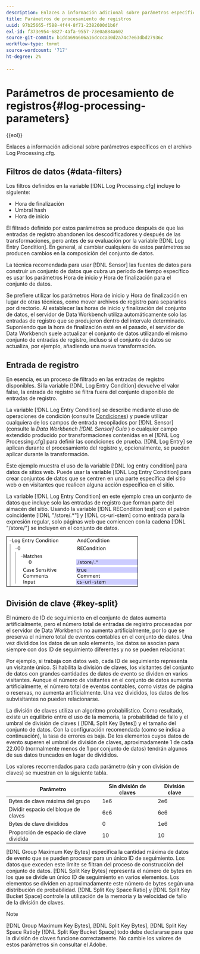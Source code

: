 ```yaml
---
description: Enlaces a información adicional sobre parámetros específicos en el archivo Log Processing.cfg.
title: Parámetros de procesamiento de registros
uuid: 97b25665-f588-4f44-8f71-2382600d1b6f
exl-id: f373e954-6827-4afa-9557-73e0a884a602
source-git-commit: b1dda69a606a16dccca30d2a74c7e63dbd27936c
workflow-type: tm+mt
source-wordcount: '717'
ht-degree: 2%

---
```


# Parámetros de procesamiento de registros{#log-processing-parameters}

{{eol}}

Enlaces a información adicional sobre parámetros específicos en el archivo Log Processing.cfg.

<!--
c_data_filters.xml
-->

## Filtros de datos {#data-filters}

Los filtros definidos en la variable [!DNL Log Processing.cfg] incluye lo siguiente:

* Hora de finalización
* Umbral hash
* Hora de inicio

El filtrado definido por estos parámetros se produce después de que las entradas de registro abandonen los descodificadores y después de las transformaciones, pero antes de su evaluación por la variable [!DNL Log Entry Condition]. En general, al cambiar cualquiera de estos parámetros se producen cambios en la composición del conjunto de datos.

La técnica recomendada para usar [!DNL Sensor] las fuentes de datos para construir un conjunto de datos que cubra un período de tiempo específico es usar los parámetros Hora de inicio y Hora de finalización para el conjunto de datos.

Se prefiere utilizar los parámetros Hora de inicio y Hora de finalización en lugar de otras técnicas, como mover archivos de registro para separarlos por directorio. Al establecer las horas de inicio y finalización del conjunto de datos, el servidor de Data Workbench utiliza automáticamente solo las entradas de registro que se produjeron dentro del intervalo determinado. Suponiendo que la hora de finalización esté en el pasado, el servidor de Data Workbench suele actualizar el conjunto de datos utilizando el mismo conjunto de entradas de registro, incluso si el conjunto de datos se actualiza, por ejemplo, añadiendo una nueva transformación.

<!--
c_log_entry_con.xml
-->

## Entrada de registro

En esencia, es un proceso de filtrado en las entradas de registro disponibles. Si la variable [!DNL Log Entry Condition] devuelve el valor false, la entrada de registro se filtra fuera del conjunto disponible de entradas de registro.

La variable [!DNL Log Entry Condition] se describe mediante el uso de operaciones de condición (consulte [Condiciones](../../../home/c-dataset-const-proc/c-conditions/c-abt-cond.md)) y puede utilizar cualquiera de los campos de entrada recopilados por [!DNL Sensor] (consulte la *Data Workbench [!DNL Sensor] Guía* ) o cualquier campo extendido producido por transformaciones contenidas en el [!DNL Log Processing.cfg] para definir las condiciones de prueba. [!DNL Log Entry] se aplican durante el procesamiento del registro y, opcionalmente, se pueden aplicar durante la transformación.

Este ejemplo muestra el uso de la variable [!DNL log entry condition] para datos de sitios web. Puede usar la variable [!DNL Log Entry Condition] para crear conjuntos de datos que se centren en una parte específica del sitio web o en visitantes que realicen alguna acción específica en el sitio.

La variable [!DNL Log Entry Condition] en este ejemplo crea un conjunto de datos que incluye solo las entradas de registro que forman parte del almacén del sitio. Usando la variable [!DNL RECondition test] con el patrón coincidente [!DNL "/store/.*"] y [!DNL cs-uri-stem] como entrada para la expresión regular, solo páginas web que comiencen con la cadena [!DNL "/store/"] se incluyen en el conjunto de datos.

![](assets/cfg_LogProcessing_LogEntryCondition.png)

<!--
c_key_split.xml
-->

## División de clave {#key-split}

El número de ID de seguimiento en el conjunto de datos aumenta artificialmente, pero el número total de entradas de registro procesadas por el servidor de Data Workbench no aumenta artificialmente, por lo que se preserva el número total de eventos contables en el conjunto de datos. Una vez divididos los datos de un solo elemento, los datos se asocian para siempre con dos ID de seguimiento diferentes y no se pueden relacionar.

Por ejemplo, si trabaja con datos web, cada ID de seguimiento representa un visitante único. Si habilita la división de claves, los visitantes del conjunto de datos con grandes cantidades de datos de evento se dividen en varios visitantes. Aunque el número de visitantes en el conjunto de datos aumenta artificialmente, el número total de eventos contables, como vistas de página o reservas, no aumenta artificialmente. Una vez divididos, los datos de los subvisitantes no pueden relacionarse.

La división de claves utiliza un algoritmo probabilístico. Como resultado, existe un equilibrio entre el uso de la memoria, la probabilidad de fallo y el umbral de división de claves ( [!DNL Split Key Bytes]) y el tamaño del conjunto de datos. Con la configuración recomendada (como se indica a continuación), la tasa de errores es baja. De los elementos cuyos datos de evento superen el umbral de división de claves, aproximadamente 1 de cada 22.000 (normalmente menos de 1 por conjunto de datos) tendrán algunos de sus datos truncados en lugar de divididos.

Los valores recomendados para cada parámetro (sin y con división de claves) se muestran en la siguiente tabla.

| Parámetro | Sin división de claves | División clave |
|---|---|---|
| Bytes de clave máxima del grupo | 1e6 | 2e6 |
| Dividir espacio del bloque de claves | 6e6 | 6e6 |
| Bytes de clave divididos | 0 | 1e6 |
| Proporción de espacio de clave dividida | 10 | 10 |

[!DNL Group Maximum Key Bytes] especifica la cantidad máxima de datos de evento que se pueden procesar para un único ID de seguimiento. Los datos que exceden este límite se filtran del proceso de construcción del conjunto de datos. [!DNL Split Key Bytes] representa el número de bytes en los que se divide un único ID de seguimiento en varios elementos. Los elementos se dividen en aproximadamente este número de bytes según una distribución de probabilidad. [!DNL Split Key Space Ratio] y [!DNL Split Key Bucket Space] controle la utilización de la memoria y la velocidad de fallo de la división de claves.

>[!NOTE]
>
>[!DNL Group Maximum Key Bytes], [!DNL Split Key Bytes], [!DNL Split Key Space Ratio]y [!DNL Split Key Bucket Space] todo debe declararse para que la división de claves funcione correctamente. No cambie los valores de estos parámetros sin consultar el Adobe.
